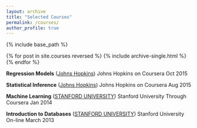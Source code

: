 ```yaml
---
layout: archive
title: "Selected Courses"
permalink: /courses/
author_profile: true
---
```


{% include base_path %}

{% for post in site.courses reversed %}
  {% include archive-single.html %}
{% endfor %}


**Regression Models** ([Johns Hopkins](https://coursera.org/share/12a0ca1a576ed9410f298e78ce29df09))
Johns Hopkins on Coursera Oct 2015

**Statistical Inference** ([Johns Hopkins](https://coursera.org/share/b5fc52ba0ce0f30b6844c88f8da4aca1))
Johns Hopkins on Coursera Aug 2015

**Machine Learning** ([STANFORD UNIVERSITY](https://github.com/danzhoushu/danzhoushu.github.io/blob/master/files/Coursera%20ml%202014.pdf))
Stanford University Through Coursera Jan 2014

**Introduction to Databases** ([STANFORD UNIVERSITY](https://github.com/danzhoushu/danzhoushu.github.io/blob/master/files/dshu178-98279-db--Winter2013-accomplishment.pdf))
Stanford University On-line March 2013
